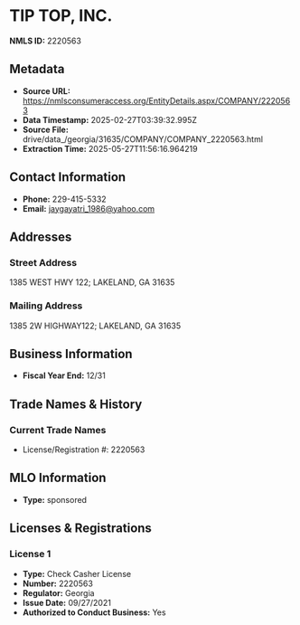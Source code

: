 # TIP TOP, INC.

**NMLS ID:** 2220563

## Metadata
- **Source URL:** https://nmlsconsumeraccess.org/EntityDetails.aspx/COMPANY/2220563
- **Data Timestamp:** 2025-02-27T03:39:32.995Z
- **Source File:** drive/data_/georgia/31635/COMPANY/COMPANY_2220563.html
- **Extraction Time:** 2025-05-27T11:56:16.964219

## Contact Information
- **Phone:** 229-415-5332
- **Email:** jaygayatri_1986@yahoo.com

## Addresses
### Street Address
1385 WEST HWY 122; LAKELAND, GA 31635

### Mailing Address
1385 2W HIGHWAY122; LAKELAND, GA 31635

## Business Information
- **Fiscal Year End:** 12/31

## Trade Names & History
### Current Trade Names
- License/Registration #: 2220563

## MLO Information
- **Type:** sponsored

## Licenses & Registrations

### License 1
- **Type:** Check Casher License
- **Number:** 2220563
- **Regulator:** Georgia
- **Issue Date:** 09/27/2021
- **Authorized to Conduct Business:** Yes
